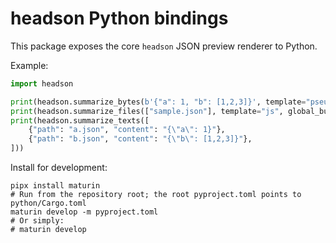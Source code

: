 # headson Python bindings

This package exposes the core `headson` JSON preview renderer to Python.

Example:

```python
import headson

print(headson.summarize_bytes(b'{"a": 1, "b": [1,2,3]}', template="pseudo"))
print(headson.summarize_files(["sample.json"], template="js", global_budget=10_000))
print(headson.summarize_texts([
    {"path": "a.json", "content": "{\"a\": 1}"},
    {"path": "b.json", "content": "{\"b\": [1,2,3]}"},
]))
```

Install for development:

```
pipx install maturin
# Run from the repository root; the root pyproject.toml points to python/Cargo.toml
maturin develop -m pyproject.toml
# Or simply:
# maturin develop
```
